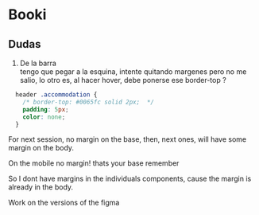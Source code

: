 # Booki

## Dudas 

1. De la barra <nav> tengo que pegar a la esquina, intente quitando margenes pero no me salio, lo otro es, al hacer hover, debe ponerse ese border-top ?


```css
  header .accommodation {
    /* border-top: #0065fc solid 2px;  */
    padding: 5px;
    color: none;
  }
```
For next session, no margin on the base, then, next ones, will have some margin on the body.

On the mobile no margin! thats your base remember

So I dont have margins in the individuals components, cause the margin is already in the body. 

Work on the versions of the figma